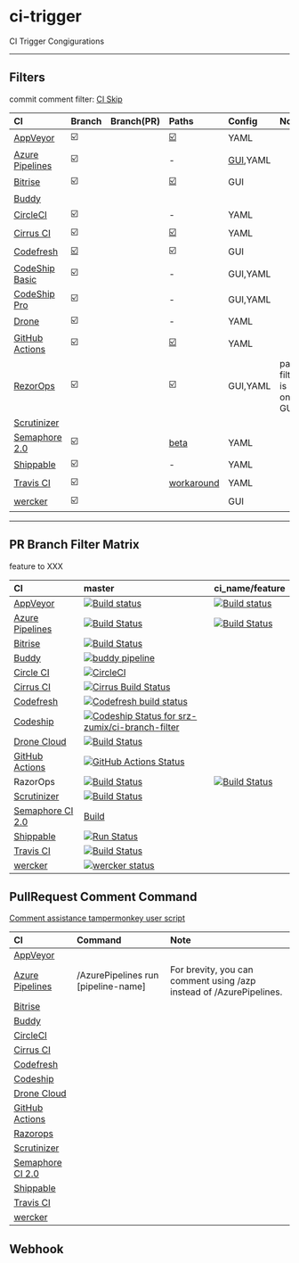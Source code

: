 # ci-trigger

CI Trigger Congigurations

--------------------------------------------------

## Filters

commit comment filter: [CI Skip](https://github.com/srz-zumix/ci-skip)

|CI|Branch|Branch(PR)|Paths|Config|Note|
|:--|:--|:--|:--|:--|:--|
|[AppVeyor](https://www.appveyor.com/docs/branches/)|:ballot_box_with_check:||[:ballot_box_with_check:](https://www.appveyor.com/docs/how-to/filtering-commits/)|YAML|
|[Azure Pipelines](https://docs.microsoft.com/ja-jp/azure/devops/pipelines/repos/github?view=azure-devops&tabs=yaml#branches)|:ballot_box_with_check:||-|[GUI](https://docs.microsoft.com/en-us/azure/devops/pipelines/troubleshooting/troubleshooting?view=azure-devops#overridden-yaml-trigger-setting),YAML|
|[Bitrise](https://www.bitrise.io)|:ballot_box_with_check:||[:ballot_box_with_check:](https://devcenter.bitrise.io/builds/selective_builds/)|GUI|
|[Buddy](https://buddy.works)||||
|[CircleCI](https://circleci.com/docs/ja/2.0/configuration-reference/#filters)|:ballot_box_with_check:||-|YAML|
|[Cirrus CI](https://cirrus-ci.org/guide/writing-tasks/#supported-functions)|:ballot_box_with_check:||[:ballot_box_with_check:](https://cirrus-ci.org/guide/writing-tasks/#supported-functions)|YAML|
|[Codefresh](https://codefresh.io/docs/docs/configure-ci-cd-pipeline/triggers/git-triggers/)|[:ballot_box_with_check:](https://codefresh.io/docs/docs/configure-ci-cd-pipeline/triggers/git-triggers/)||:ballot_box_with_check:|GUI|
|[CodeShip Basic](https://documentation.codeship.com/general/projects/build_trigger/)|:ballot_box_with_check:||-|GUI,YAML|
|[CodeShip Pro](https://documentation.codeship.com/pro/builds-and-configuration/steps/#limiting-steps-to-specific-branches-or-tags)|:ballot_box_with_check:||-|GUI,YAML|
|[Drone](https://docs.drone.io/pipeline/triggers/)|:ballot_box_with_check:||-|YAML|
|[GitHub Actions](https://help.github.com/en/actions/reference/workflow-syntax-for-github-actions#onpushpull_requestbranchestags)|:ballot_box_with_check:||[:ballot_box_with_check:](https://help.github.com/en/actions/reference/workflow-syntax-for-github-actions#onpushpull_requestpaths)|YAML|
|[RezorOps](https://docs.razorops.com/config/spec/#trigger)|:ballot_box_with_check:||:ballot_box_with_check:|GUI,YAML|path filter is only GUI?|
|[Scrutinizer](https://scrutinizer-ci.com)||
|[Semaphore 2.0](https://docs.semaphoreci.com/reference/conditions-reference/)|:ballot_box_with_check:||[beta](https://docs.semaphoreci.com/reference/conditions-reference/#change_in)|YAML|
|[Shippable](http://docs.shippable.com/platform/workflow/config/)|:ballot_box_with_check:||-|YAML|
|[Travis CI](https://docs.travis-ci.com/user/customizing-the-build#building-specific-branches)|:ballot_box_with_check:||[workaround](https://travis-ci.community/t/how-to-skip-jobs-based-on-the-files-changed-in-a-subdirectory/2979/11)|YAML|
|[wercker](https://devcenter.wercker.com/development/workflows/creating-a-workflow/#tag-filtering)|:ballot_box_with_check:|||GUI|

--------------------------------------------------

## PR Branch Filter Matrix

feature to XXX

|CI|master|ci_name/feature|
|:--|:--|:--|
|[AppVeyor](https://www.appveyor.com/docs/how-to/filtering-commits/#skip-commits)|[![Build status](https://ci.appveyor.com/api/projects/status/llmsixpmf2e7jy4k/branch/master?svg=true)](https://ci.appveyor.com/project/srz-zumix/ci-trigger)|[![Build status](https://ci.appveyor.com/api/projects/status/llmsixpmf2e7jy4k/branch/appveyor/feature?svg=true)](https://ci.appveyor.com/project/srz-zumix/ci-trigger)|
|[Azure Pipelines](https://docs.microsoft.com/en-us/azure/devops/pipelines/?view=vsts)|[![Build Status](https://dev.azure.com/srz-zumix/ci-specs/_apis/build/status/ci-trigger?branchName=master)](https://dev.azure.com/srz-zumix/ci-specs/_build/latest?definitionId=11&branchName=master)|[![Build Status](https://dev.azure.com/srz-zumix/ci-specs/_apis/build/status/ci-trigger?branchName=azp%2Ffeature)](https://dev.azure.com/srz-zumix/ci-specs/_build/latest?definitionId=11&branchName=azp%2Ffeature)|
|[Bitrise](http://devcenter.bitrise.io/tips-and-tricks/skip-a-build/)|[![Build Status](https://app.bitrise.io/app/888b3fc92ca7352c/status.svg?token=1zo_JkiGKmgbqRGxtLdieQ&branch=master)](https://app.bitrise.io/app/888b3fc92ca7352c)||
|[Buddy](https://buddy.works/knowledge/deployments/how-use-commit-commands)|[![buddy pipeline](https://app.buddy.works/zumixcpp/ci-branch-filter/pipelines/pipeline/127277/badge.svg?token=5e58135ab4831252209e7b1fe75bfe9de669b0dc7e95ed4316eebad2187d59a0 "buddy pipeline")](https://app.buddy.works/zumixcpp/ci-branch-filter/pipelines/pipeline/127277)||
|[Circle CI](https://circleci.com/docs/1.0/skip-a-build/)|[![CircleCI](https://circleci.com/gh/srz-zumix/ci-branch-filter/tree/master.svg?style=svg)](https://circleci.com/gh/srz-zumix/ci-branch-filter/tree/master)||
|[Cirrus CI](https://cirrus-ci.org/guide/writing-tasks/#conditional-task-execution)|[![Cirrus Build Status](https://api.cirrus-ci.com/github/srz-zumix/ci-branch-filter.svg?branch=master)](https://cirrus-ci.com/github/srz-zumix/ci-branch-filter/master)||
|[Codefresh](https://docs.codefresh.io/v1.0/docs/conditional-execution-of-steps)|[![Codefresh build status]( https://g.codefresh.io/api/badges/build?repoOwner=srz-zumix&repoName=ci-branch-filter&branch=master&pipelineName=ci-branch-filter&accountName=srz-zumix&type=cf-1)]( https://g.codefresh.io/repositories/srz-zumix/ci-branch-filter/builds?filter=trigger:build;branch:master;service:5a8d6d36d78094000162db49~ci-branch-filter)||
[Codeship](https://documentation.codeship.com/general/projects/skipping-builds/)|[ ![Codeship Status for srz-zumix/ci-branch-filter](https://app.codeship.com/projects/00a08490-f92d-0135-3ab5-029b8e2f450f/status?branch=master)](https://app.codeship.com/projects/278452)||
|[Drone Cloud](https://cloud.drone.io/)|[![Build Status](https://cloud.drone.io/api/badges/srz-zumix/ci-branch-filter/status.svg)](https://cloud.drone.io/srz-zumix/ci-branch-filter)||
|[GitHub Actions](https://github.com/features/actions)|[![GitHub Actions Status](https://github.com/srz-zumix/iutest/workflows/GitHub%20Actions/badge.svg?branch=master)](https://github.com/srz-zumix/iutest/actions)||
|RazorOps|[![Build Status](https://api.razorops.com/apps/purple-frog-6791/badge.svg?branch=master)](https://dashboard.razorops.com/apps/purple-frog-6791/workflows)|[![Build Status](https://api.razorops.com/apps/purple-frog-6791/badge.svg?branch=razorops%2Ffeature)](https://dashboard.razorops.com/apps/purple-frog-6791/workflows)|
|[Scrutinizer](https://scrutinizer-ci.com/docs/guides/skipping_a_build_via_commit_message)|[![Build Status](https://scrutinizer-ci.com/g/srz-zumix/ci-branch-filter/badges/build.png?b=master)](https://scrutinizer-ci.com/g/srz-zumix/ci-branch-filter/build-status/master)||
|[Semaphore CI 2.0](https://docs.semaphoreci.com/article/146-skip-building-some-commits-with-ci-branch-filter)|[Build](https://srz-zumix.semaphoreci.com/projects/ci-branch-filter)||
|[Shippable](http://docs.shippable.com/ci/skip-builds/)|[![Run Status](https://api.shippable.com/projects/5a8d7f96d0386507000fbc70/badge?branch=master)](https://app.shippable.com/github/srz-zumix/ci-branch-filter)||
|[Travis CI](https://docs.travis-ci.com/user/customizing-the-build/#building-specific-branches)|[![Build Status](https://travis-ci.com/srz-zumix/ci-branch-filter.svg?branch=master)](https://travis-ci.com/srz-zumix/ci-branch-filter)||
|[wercker](http://devcenter.wercker.com/docs/faq/how-can-i-skip-a-build#hs_cos_wrapper_name)|[![wercker status](https://app.wercker.com/status/95dc13c5815e10848c9c7bafbba37e62/s/master "wercker status")](https://app.wercker.com/project/byKey/95dc13c5815e10848c9c7bafbba37e62)||

## PullRequest Comment Command

[Comment assistance tampermonkey user script](https://github.com/srz-zumix/TampermonkeyUserScripts)

|CI|Command|Note|
|:--|:--|:--|
|[AppVeyor](https://status.appveyor.com/#)||
|[Azure Pipelines](https://docs.microsoft.com/en-us/azure/devops/pipelines/repos/github?view=azure-devops&tabs=yaml#comment-triggers)|/AzurePipelines run \[pipeline-name\]|For brevity, you can comment using /azp instead of /AzurePipelines.|
|[Bitrise](https://www.bitrise.io)||
|[Buddy](https://buddy.works)||
|[CircleCI](https://status.circleci.com/)||
|[Cirrus CI](https://cirrus-ci.org/)||
|[Codefresh](https://codefresh.io/)||
|[Codeship](https://codeship.com/)||
|[Drone Cloud](https://cloud.drone.io/)||
|[GitHub Actions](https://www.githubstatus.com/)||
|[Razorops](https://razorops.com/)||
|[Scrutinizer](https://scrutinizer-ci.com)||
|[Semaphore CI 2.0](https://status.semaphoreci.com/)||
|[Shippable](http://shippable.com)||
|[Travis CI](https://travis-ci.com/)||
|[wercker](http://status.wercker.com/)||

## Webhook
